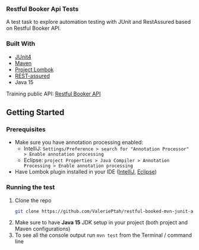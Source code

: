 <h3>Restful Booker Api Tests</h3>

  <p>
    A test task to explore automation testing with JUnit and RestAssured based on Restful Booker API.
  </p>


### Built With

* [JUnit4](https://junit.org/junit4/)
* [Maven](https://maven.apache.org/)
* [Project Lombok](https://projectlombok.org/)
* [REST-assured](https://rest-assured.io/)
* Java 15

Training public API: [Restful Booker API](https://restful-booker.herokuapp.com)

<!-- GETTING STARTED -->
## Getting Started
### Prerequisites

* Make sure you have annotation processing enabled:
    * IntelliJ: ```Settings/Preference > search for "Annotation Processor" > Enable annotation processing```
    * Eclipse: ```project Properties > Java Compiler > Annotation Processing > Enable annotation processing```
* Have Lombok plugin installed in your IDE ([IntelliJ](https://projectlombok.org/setup/intellij), [Eclipse](https://projectlombok.org/setup/eclipse))

### Running the test

1. Clone the repo
   ```sh
   git clone https://github.com/ValeriePtah/restful-booked-mvn-junit-auto-test.git
   ```
2. Make sure to have **Java 15** JDK setup in your project (both project and Maven configurations)
3. To see all the console output run `mvn test` from the Terminal / command line